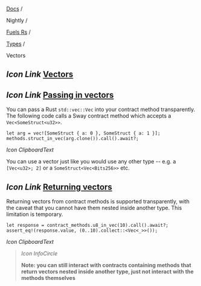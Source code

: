 [Docs](https://docs.fuel.network/) /

Nightly  /

[Fuels Rs](https://docs.fuel.network/docs/nightly/fuels-rs/) /

[Types](https://docs.fuel.network/docs/nightly/fuels-rs/types/) /

Vectors

## _Icon Link_ [Vectors](https://docs.fuel.network/docs/nightly/fuels-rs/types/vectors/\#vectors)

## _Icon Link_ [Passing in vectors](https://docs.fuel.network/docs/nightly/fuels-rs/types/vectors/\#passing-in-vectors)

You can pass a Rust `std::vec::Vec` into your contract method transparently. The following code calls a Sway contract method which accepts a `Vec<SomeStruct<u32>>`.

```fuel_Box fuel_Box-idXKMmm-css
let arg = vec![SomeStruct { a: 0 }, SomeStruct { a: 1 }];
methods.struct_in_vec(arg.clone()).call().await?;
```

_Icon ClipboardText_

You can use a vector just like you would use any other type -- e.g. a `[Vec<u32>; 2]` or a `SomeStruct<Vec<Bits256>>` etc.

## _Icon Link_ [Returning vectors](https://docs.fuel.network/docs/nightly/fuels-rs/types/vectors/\#returning-vectors)

Returning vectors from contract methods is supported transparently, with the caveat that you cannot have them nested inside another type. This limitation is temporary.

```fuel_Box fuel_Box-idXKMmm-css
let response = contract_methods.u8_in_vec(10).call().await?;
assert_eq!(response.value, (0..10).collect::<Vec<_>>());
```

_Icon ClipboardText_

> _Icon InfoCircle_
>
> **Note: you can still interact with contracts containing methods that return vectors nested inside another type, just not interact with the methods themselves**